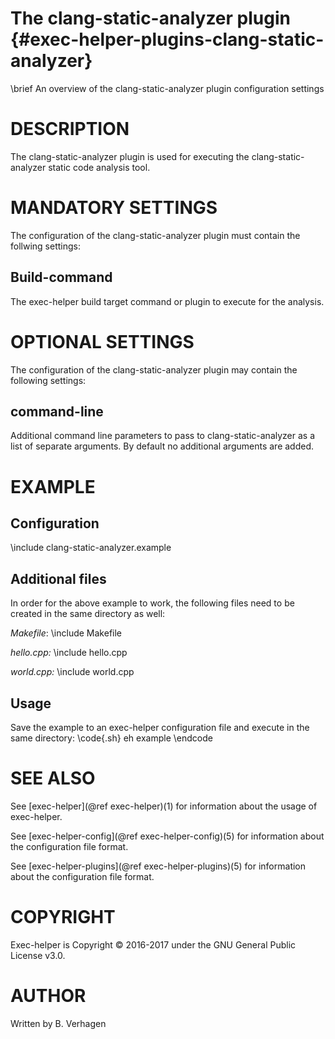 The clang-static-analyzer plugin  {#exec-helper-plugins-clang-static-analyzer}
=========================
\brief An overview of the clang-static-analyzer plugin configuration settings

# DESCRIPTION
The clang-static-analyzer plugin is used for executing the clang-static-analyzer static code analysis tool.

# MANDATORY SETTINGS
The configuration of the clang-static-analyzer plugin must contain the follwing settings:

## Build-command
The exec-helper build target command or plugin to execute for the analysis.

# OPTIONAL SETTINGS
The configuration of the clang-static-analyzer plugin may contain the following settings:
 
## command-line
Additional command line parameters to pass to clang-static-analyzer as a list of separate arguments. By default no additional arguments are added.

# EXAMPLE
## Configuration
\include clang-static-analyzer.example

## Additional files
In order for the above example to work, the following files need to be created in the same directory as well:

_Makefile_:
\include Makefile

_hello.cpp:_
\include hello.cpp

_world.cpp:_
\include world.cpp

## Usage
Save the example to an exec-helper configuration file and execute in the same directory:
\code{.sh}
eh example
\endcode

# SEE ALSO
See [exec-helper](@ref exec-helper)(1) for information about the usage of exec-helper.

See [exec-helper-config](@ref exec-helper-config)(5) for information about the configuration file format.

See [exec-helper-plugins](@ref exec-helper-plugins)(5) for information about the configuration file format.

# COPYRIGHT
Exec-helper is Copyright &copy; 2016-2017 under the GNU General Public License v3.0.

# AUTHOR
Written by B. Verhagen

